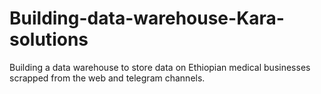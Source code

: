 # Building-data-warehouse-Kara-solutions
Building a data warehouse to store data on Ethiopian medical businesses scrapped from the web and telegram channels.
